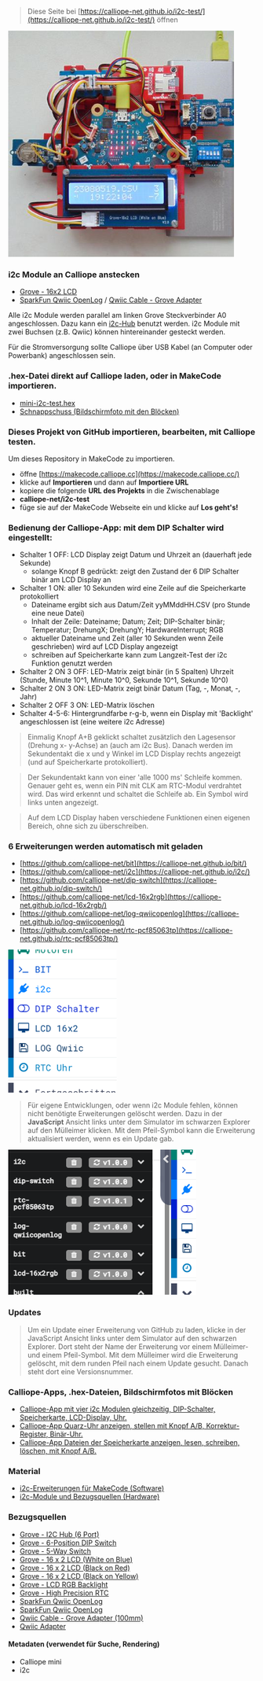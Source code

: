 
> Diese Seite bei [https://calliope-net.github.io/i2c-test/](https://calliope-net.github.io/i2c-test/) öffnen

![](icon.png)

### i2c Module an Calliope anstecken

* [Grove - 16x2 LCD](https://wiki.seeedstudio.com/Grove-16x2_LCD_Series/)
* [SparkFun Qwiic OpenLog](https://www.sparkfun.com/products/15164) / [Qwiic Cable - Grove Adapter](https://www.sparkfun.com/products/15109)

Alle i2c Module werden parallel am linken Grove Steckverbinder A0 angeschlossen. 
Dazu kann ein [i2c-Hub](https://wiki.seeedstudio.com/Grove-I2C-Hub-6Port/) benutzt werden.
i2c Module mit zwei Buchsen (z.B. Qwiic) können hintereinander gesteckt werden.

Für die Stromversorgung sollte Calliope über USB Kabel (an Computer oder Powerbank) angeschlossen sein.

### .hex-Datei direkt auf Calliope laden, oder in MakeCode importieren.

* [mini-i2c-test.hex](mini-i2c-test.hex)
* [Schnappschuss (Bildschirmfoto mit den Blöcken)](mini-i2c-test.png)

### Dieses Projekt von GitHub importieren, bearbeiten, mit Calliope testen.

Um dieses Repository in MakeCode zu importieren.

* öffne [https://makecode.calliope.cc](https://makecode.calliope.cc/)
* klicke auf **Importieren** und dann auf **Importiere URL**
* kopiere die folgende **URL des Projekts** in die Zwischenablage
* **calliope-net/i2c-test**
* füge sie auf der MakeCode Webseite ein und klicke auf **Los geht's!**

### Bedienung der Calliope-App: mit dem DIP Schalter wird eingestellt:

* Schalter 1 OFF: LCD Display zeigt Datum und Uhrzeit an (dauerhaft jede Sekunde)
  * solange Knopf B gedrückt: zeigt den Zustand der 6 DIP Schalter binär am LCD Display an
* Schalter 1 ON: aller 10 Sekunden wird eine Zeile auf die Speicherkarte protokolliert
  * Dateiname ergibt sich aus Datum/Zeit yyMMddHH.CSV (pro Stunde eine neue Datei)
  * Inhalt der Zeile: Dateiname; Datum; Zeit; DIP-Schalter binär; Temperatur; DrehungX; DrehungY; HardwareInterrupt; RGB
  * aktueller Dateiname und Zeit (aller 10 Sekunden wenn Zeile geschrieben) wird auf LCD Display angezeigt
  * schreiben auf Speicherkarte kann zum Langzeit-Test der i2c Funktion genutzt werden
* Schalter 2 ON 3 OFF: LED-Matrix zeigt binär (in 5 Spalten) Uhrzeit (Stunde, Minute 10^1, Minute 10^0, Sekunde 10^1, Sekunde 10^0)
* Schalter 2 ON 3 ON: LED-Matrix zeigt binär Datum (Tag, -, Monat, -, Jahr)
* Schalter 2 OFF 3 ON: LED-Matrix löschen
* Schalter 4-5-6: Hintergrundfarbe r-g-b, wenn ein Display mit 'Backlight' angeschlossen ist (eine weitere i2c Adresse)

> Einmalig Knopf A+B geklickt schaltet zusätzlich den Lagesensor (Drehung x- y-Achse) an (auch am i2c Bus).
> Danach werden im Sekundentakt die x und y Winkel im LCD Display rechts angezeigt (und auf Speicherkarte protokolliert).

> Der Sekundentakt kann von einer 'alle 1000 ms' Schleife kommen. Genauer geht es, wenn ein PIN mit CLK am RTC-Modul verdrahtet wird.
> Das wird erkennt und schaltet die Schleife ab. Ein Symbol wird links unten angezeigt.

> Auf dem LCD Display haben verschiedene Funktionen einen eigenen Bereich, ohne sich zu überschreiben.

### 6 Erweiterungen werden automatisch mit geladen

* [https://github.com/calliope-net/bit](https://calliope-net.github.io/bit/)
* [https://github.com/calliope-net/i2c](https://calliope-net.github.io/i2c/)
* [https://github.com/calliope-net/dip-switch](https://calliope-net.github.io/dip-switch/)
* [https://github.com/calliope-net/lcd-16x2rgb](https://calliope-net.github.io/lcd-16x2rgb/)
* [https://github.com/calliope-net/log-qwiicopenlog](https://calliope-net.github.io/log-qwiicopenlog/)
* [https://github.com/calliope-net/rtc-pcf85063tp](https://calliope-net.github.io/rtc-pcf85063tp/)

![](blocks.png)

> Für eigene Entwicklungen, oder wenn i2c Module fehlen, können nicht benötigte Erweiterungen gelöscht werden.
> Dazu in der **JavaScript** Ansicht links unter dem Simulator im schwarzen Explorer auf den Mülleimer klicken.
> Mit dem Pfeil-Symbol kann die Erweiterung aktualisiert werden, wenn es ein Update gab.

![](explorer.png)

### Updates

> Um ein Update einer Erweiterung von GitHub zu laden, klicke in der JavaScript Ansicht
> links unter dem Simulator auf den schwarzen Explorer. Dort steht der Name der Erweiterung
> vor einem Mülleimer- und einem Pfeil-Symbol. Mit dem Mülleimer wird die Erweiterung gelöscht,
> mit dem runden Pfeil nach einem Update gesucht. Danach steht dort eine Versionsnummer.

### Calliope-Apps, .hex-Dateien, Bildschirmfotos mit Blöcken

* [Calliope-App mit vier i2c Modulen gleichzeitig, DIP-Schalter, Speicherkarte, LCD-Display, Uhr.](https://calliope-net.github.io/i2c-test/)
* [Calliope-App Quarz-Uhr anzeigen, stellen mit Knopf A/B, Korrektur-Register, Binär-Uhr.](https://calliope-net.github.io/i2c-uhr-stellen/)
* [Calliope-App Dateien der Speicherkarte anzeigen, lesen, schreiben, löschen, mit Knopf A/B.](https://calliope-net.github.io/i2c-speicherkarte-verwalten/)

### Material

* [i2c-Erweiterungen für MakeCode (Software)](https://calliope-net.github.io/i2c-test)
* [i2c-Module und Bezugsquellen (Hardware)](https://calliope-net.github.io/i2c-test#bezugsquellen)

### Bezugsquellen

* [Grove - I2C Hub (6 Port)](https://www.mouser.de/ProductDetail/713-103020272)
* [Grove - 6-Position DIP Switch](https://www.mouser.de/ProductDetail/713-111020043)
* [Grove - 5-Way Switch](https://www.mouser.de/ProductDetail/713-111020048)
* [Grove - 16 x 2 LCD (White on Blue)](https://www.mouser.de/ProductDetail/713-104020111)
* [Grove - 16 x 2 LCD (Black on Red)](https://www.mouser.de/ProductDetail/713-104020112)
* [Grove - 16 x 2 LCD (Black on Yellow)](https://www.mouser.de/ProductDetail/713-104020113)
* [Grove - LCD RGB Backlight](https://www.mouser.de/ProductDetail/713-104030001)
* [Grove - High Precision RTC](https://www.mouser.de/ProductDetail/713-102020083)
* [SparkFun Qwiic OpenLog](https://www.mouser.de/ProductDetail/474-DEV-15164)
* [SparkFun Qwiic OpenLog](https://www.digikey.de/de/products/detail/sparkfun-electronics/DEV-15164/9920435)
* [Qwiic Cable - Grove Adapter (100mm)](https://www.mouser.de/ProductDetail/474-PRT-15109)
* [Qwiic Adapter](https://www.mouser.de/ProductDetail/474-DEV-14495)

#### Metadaten (verwendet für Suche, Rendering)

* Calliope mini
* i2c
